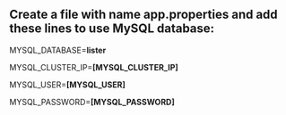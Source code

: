 ## Create a file with name **app.properties** and add these lines to use MySQL database:

MYSQL_DATABASE=**lister**

MYSQL_CLUSTER_IP=**[MYSQL_CLUSTER_IP]**

MYSQL_USER=**[MYSQL_USER]**

MYSQL_PASSWORD=**[MYSQL_PASSWORD]**

